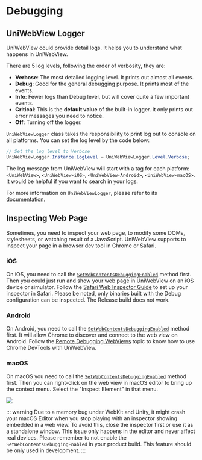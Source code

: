 # Debugging

## UniWebView Logger

UniWebView could provide detail logs. It helps you to understand what happens in UniWebView.

There are 5 log levels, following the order of verbosity, they are:

- **Verbose**: The most detailed logging level. It prints out almost all events.
- **Debug**: Good for the general debugging purpose. It prints most of the events.
- **Info**: Fewer logs than Debug level, but will cover quite a few important events.
- **Critical**: This is the **default value** of the built-in logger. It only prints out error messages you need to notice.
- **Off**: Turning off the logger.

`UniWebViewLogger` class takes the responsibility to print log out to console on all platforms. You can set the log level by the code below:

```csharp
// Set the log level to Verbose
UniWebViewLogger.Instance.LogLevel = UniWebViewLogger.Level.Verbose;
```

The log message from UniWebView will start with a tag for each platform: `<UniWebView>`, `<UniWebView-iOS>`, `<UniWebView-Android>`, `<UniWebView-macOS>`. It would be helpful if you want to search in your logs.

For more information on `UniWebViewLogger`, please refer to its [documentation](../api/uniwebviewlogger.md).

## Inspecting Web Page

Sometimes, you need to inspect your web page, to modify some DOMs, stylesheets, or watching result of a JavaScript. UniWebView supports to inspect your page in a browser dev tool in Chrome or Safari.

### iOS

On iOS, you need to call the [`SetWebContentsDebuggingEnabled`](/api/#setwebcontentsdebuggingenabled) method first. Then you could just run and show your web page in UniWebView on an iOS device or simulator. 
Follow the [Safari Web Inspector Guide](https://developer.apple.com/library/content/documentation/AppleApplications/Conceptual/Safari_Developer_Guide/GettingStarted/GettingStarted.html) to set up your inspector in Safari.
Please be noted, only binaries built with the Debug configuration can be inspected. The Release build does not work.

### Android

On Android, you need to call the [`SetWebContentsDebuggingEnabled`](/api/#setwebcontentsdebuggingenabled) method first. It will allow Chrome to discover and connect to the web view on Android. Follow the [Remote Debugging WebViews](https://developer.chrome.com/docs/devtools/remote-debugging/webviews/) topic to know how to use Chrome DevTools with UniWebView.

### macOS

On macOS you need to call the [`SetWebContentsDebuggingEnabled`](/api/#setwebcontentsdebuggingenabled) method first. Then you can right-click on the web view in macOS editor to bring up the context menu. Select the "Inspect Element" in that menu.

![](/images/editor-inspector.png)

::: warning
Due to a memory bug under WebKit and Unity, it might crash your macOS Editor when you stop playing with an inspector showing embedded in a web view. To avoid this, close the inspector first or use it as a standalone window. This issue only happens in the editor and never affect real devices. Please remember to not enable the `SetWebContentsDebuggingEnabled` in your product build. This feature should be only used in development.
:::
